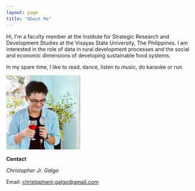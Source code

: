 ```yaml
---
layout: page
title: "About Me"
---
```


Hi, I'm a faculty member at the Institute for Strategic Research and Development Studies at the Visayas State University, The Philippines. I am interested in the role of data in rural development processes and the social and economic dimensions of developing sustainable food systems. 

In my spare time, I like to read, dance, listen to music, do karaoke or run. 

<img src="/assets/images/profilepic.jpeg" width="200">

**Contact**

*Christopher Jr. Galgo*

Email: 
[christopherjr.galgo@gmail.com](christopherjr.galgo@gmail.com)
